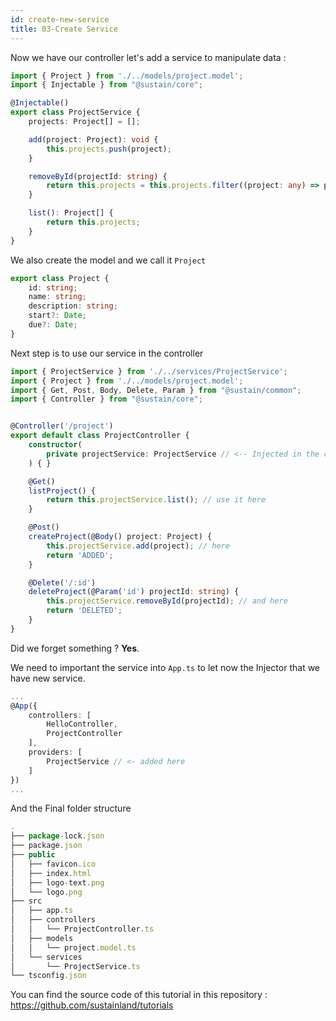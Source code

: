 ```yaml
---
id: create-new-service
title: 03-Create Service
---
```


Now we have our controller let's add a service to manipulate data : 
```typescript
import { Project } from './../models/project.model';
import { Injectable } from "@sustain/core";

@Injectable()
export class ProjectService {
    projects: Project[] = [];

    add(project: Project): void {
        this.projects.push(project);
    }

    removeById(projectId: string) {
        return this.projects = this.projects.filter((project: any) => project.id != projectId);
    }

    list(): Project[] {
        return this.projects;
    }
}
```

We also create the model and we call it ``Project``
```typescript
export class Project {
    id: string;
    name: string;
    description: string;
    start?: Date;
    due?: Date;
}

```

Next step is to use our service in the controller

```typescript
import { ProjectService } from './../services/ProjectService';
import { Project } from './../models/project.model';
import { Get, Post, Body, Delete, Param } from "@sustain/common";
import { Controller } from "@sustain/core";


@Controller('/project')
export default class ProjectController {
    constructor(
        private projectService: ProjectService // <-- Injected in the contructor
    ) { }

    @Get()
    listProject() {
        return this.projectService.list(); // use it here
    }

    @Post()
    createProject(@Body() project: Project) {
        this.projectService.add(project); // here
        return 'ADDED';
    }

    @Delete('/:id')
    deleteProject(@Param('id') projectId: string) {
        this.projectService.removeById(projectId); // and here
        return 'DELETED';
    }
}
```

Did we forget something ? **Yes**. 

We need to important the service into ``App.ts`` to let now the Injector that we have new service.

```typescript
...
@App({
    controllers: [
        HelloController,
        ProjectController
    ],
    providers: [
        ProjectService // <- added here
    ]
})
...

```

And the Final folder structure
```ts
.
├── package-lock.json
├── package.json
├── public
│   ├── favicon.ico
│   ├── index.html
│   ├── logo-text.png
│   └── logo.png
├── src
│   ├── app.ts
│   ├── controllers
│   │   └── ProjectController.ts
│   ├── models
│   │   └── project.model.ts
│   └── services
│       └── ProjectService.ts
└── tsconfig.json
```

You can find the source code of this tutorial in this repository : https://github.com/sustainland/tutorials